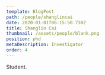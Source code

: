 ```yaml
---
template: BlogPost
path: /people/shanglincai
date: 2020-01-01T06:15:50.738Z
title: Shanglin Cai
thumbnail: /assets/people/blank.png
position: phd
metaDescription: Investigator
order: 4
---
```


Student.



